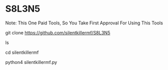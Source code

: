 # S8L3N5
Note: This One Paid Tools, So You Take First Approval For Using This Tools




git clone https://github.com/silentkillermf/S8L3N5


ls

cd silentkillermf

python4 silentkillermf.py
